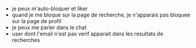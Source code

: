 - je peux m'auto-bloquer et liker
- quand je me bloque sur la page de recherche, je n'apparais pas bloquee sur la page de profil
- je peux me parler dans le chat
- user dont l'email n'est pas verif apparait dans les resultats de recherches